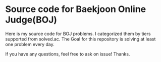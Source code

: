 # Source code for Baekjoon Online Judge(BOJ)

Here is my source code for BOJ problems. I categorized them by tiers supported from solved.ac. The Goal for this repository is solving at least one problem every day.

If you have any questions, feel free to ask on issue! Thanks.
